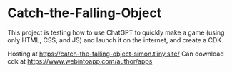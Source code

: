# Catch-the-Falling-Object

This project is testing how to use ChatGPT to quickly make a game (using only HTML, CSS, and JS) and launch it on the internet, and create a CDK.

Hosting at https://catch-the-falling-object-simon.tiiny.site/
Can download cdk at https://www.webintoapp.com/author/apps
 